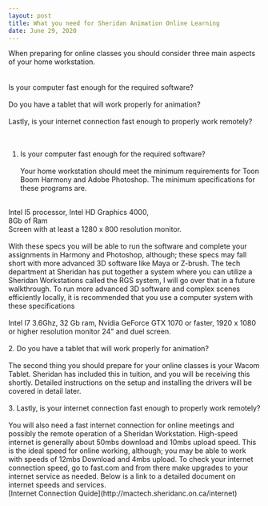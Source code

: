 ```yaml
---
layout: post
title: What you need for Sheridan Animation Online Learning 
date: June 29, 2020
--- 
```

When preparing for online classes you should consider three main aspects of your home workstation.<br>  
<br>
    Is your computer fast enough for the required software?<br>   
    Do you have a tablet that will work properly for animation?<br>  
    Lastly, is your internet connection fast enough to properly work remotely?<br>   
<br>
 

1. Is your computer fast enough for the required software?<br>   
Your home workstation should meet the minimum requirements for Toon Boom Harmony and Adobe Photoshop. The minimum specifications for these programs are.<br> 
<br>
    Intel I5 processor,  
    Intel HD Graphics 4000,<br> 
    8Gb of Ram<br>  
    Screen with at least a 1280 x 800 resolution monitor.<br>  
<br>
With these specs you will be able to run the software and complete your assignments in Harmony and Photoshop, although; these specs may fall short with more advanced 3D software like Maya or Z-brush.  The tech department at Sheridan has put together a system where you can utilize a Sheridan Workstations called the RGS system, I will go over that in a future walkthrough.    
To run more advanced 3D software and complex scenes efficiently locally, it is recommended that you use a computer system with these specifications<br> 
<br>
    Intel I7 3.6Ghz,  
    32 Gb ram,  
    Nvidia GeForce GTX 1070 or faster,  
    1920 x 1080 or higher resolution monitor 24" and duel screen.<br> 
<br>
2. Do you have a tablet that will work properly for animation?<br> 
<br>
The second thing you should prepare for your online classes is your Wacom Tablet.  Sheridan has included this in tuition, and you will be receiving this shortly. Detailed instructions on the setup and installing the drivers will be covered in detail later.<br>  
<br>
3. Lastly, is your internet connection fast enough to properly work remotely?<br> 
<br>
You will also need a fast internet connection for online meetings and possibly the remote operation of a Sheridan Workstation.  High-speed internet is generally about 50mbs download and 10mbs upload speed.  This is the ideal speed for online working, although; you may be able to work with speeds of 12mbs Download and 4mbs upload. To check your internet connection speed, go to fast.com and from there make upgrades to your internet service as needed. Below is a link to a detailed document on internet speeds and services.<br>
[Internet Connection Quide](http://mactech.sheridanc.on.ca/internet) 

